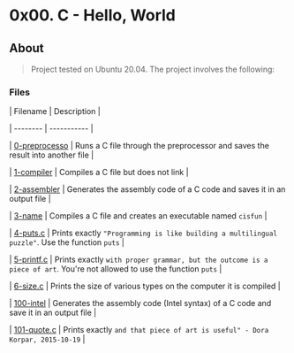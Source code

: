 # 0x00. C - Hello, World

## About

> Project tested on Ubuntu 20.04. The project involves the following:

### Files


| Filename | Description |

| -------- | ----------- |

| [0-preprocesso](./0-preprocessing) | Runs a C file through the preprocessor and saves the result into another file |

| [1-compiler](./1-compiler) | Compiles a C file but does not link |

| [2-assembler](./2-assembler) | Generates the assembly code of a C code and saves it in an output file |

| [3-name](./3-name) | Compiles a C file and creates an executable named `cisfun` |

| [4-puts.c](./4-puts.c) | Prints exactly `"Programming is like building a multilingual puzzle"`. Use the function `puts` |

| [5-printf.c](./5-printf.c) | Prints exactly `with proper grammar, but the outcome is a piece of art`. You're not allowed to use the function `puts` |

| [6-size.c](./6-size.c) | Prints the size of various types on the computer it is compiled |

| [100-intel](./100-intel) | Generates the assembly code (Intel syntax) of a C code and save it in an output file |

| [101-quote.c](./100-quote.c) | Prints exactly `and that piece of art is useful" - Dora Korpar, 2015-10-19` |

